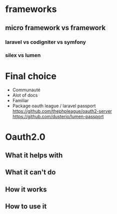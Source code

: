 # frameworks

## micro framework vs framework

### laravel vs codigniter vs symfony

### silex vs lumen

# Final choice

- Communauté
- Alot of docs
- Familiar
- Package oauth league / laravel passport 
    https://github.com/thephpleague/oauth2-server
    https://github.com/dusterio/lumen-passport

# Oauth2.0

## What it helps with

## What it can't do

## How it works

## How to use it

